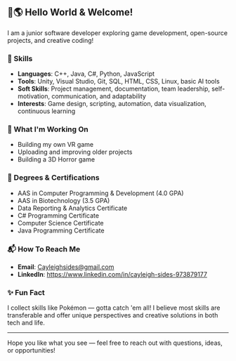 ## 👋🌎 Hello World & Welcome! 

I am a junior software developer exploring game development, open-source projects, and creative coding!

### 🔧 Skills 
- **Languages**: C++, Java, C#, Python, JavaScript
- **Tools**: Unity, Visual Studio, Git, SQL, HTML, CSS, Linux, basic AI tools
- **Soft Skills**: Project management, documentation, team leadership, self-motivation, communication, and adaptability  
- **Interests**: Game design, scripting, automation, data visualization, continuous learning

### 🚧 What I'm Working On 
- Building my own VR game
- Uploading and improving older projects
- Building a 3D Horror game 

### 🥇 Degrees & Certifications
- AAS in Computer Programming & Development (4.0 GPA)
- AAS in Biotechnology (3.5 GPA)
- Data Reporting & Analytics Certificate 
- C# Programming Certificate
- Computer Science Certificate
- Java Programming Certificate

### 📬 How To Reach Me 
- **Email**: Cayleighsides@gmail.com
- **LinkedIn**: https://www.linkedin.com/in/cayleigh-sides-973879177

### ✨ Fun Fact 
I collect skills like Pokémon — gotta catch 'em all! I believe most skills are transferable and offer unique perspectives and creative solutions in both tech and life.

---

Hope you like what you see — feel free to reach out with questions, ideas, or opportunities! 
